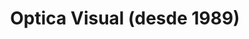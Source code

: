 ---
title: "Optica Visual (desde 1989)"
url: /asuncion-paraguay/optica-visual-desde-1989-estados-unidos-2/
shop: Optiker
---